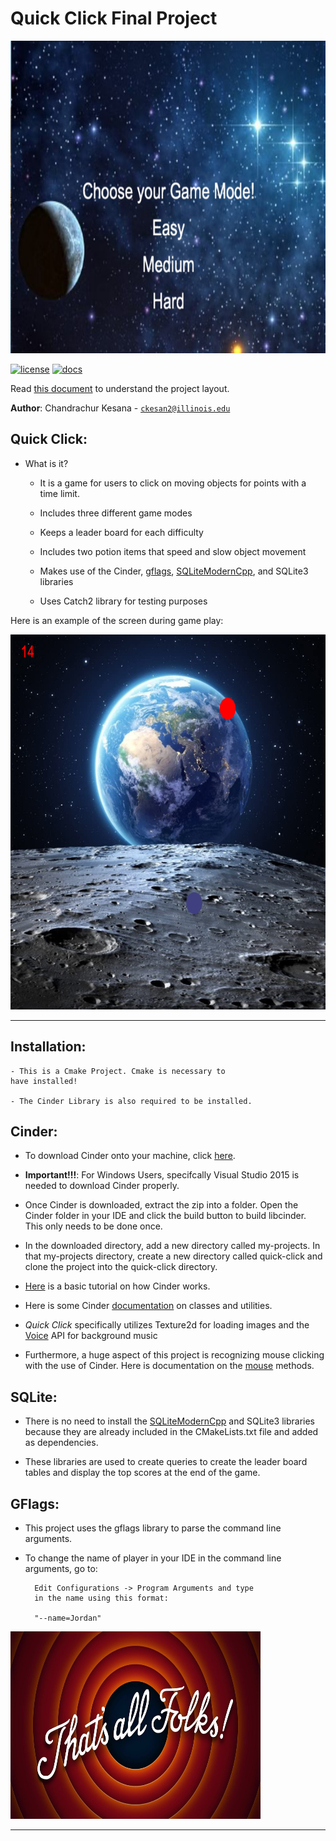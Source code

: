 # Quick Click Final Project

<img src="assets/gamescreen.png" width="700" height="500">

[![license](https://img.shields.io/badge/license-MIT-green)](LICENSE)
[![docs](https://img.shields.io/badge/docs-yes-brightgreen)](docs/README.md)

Read [this document](https://cliutils.gitlab.io/modern-cmake/chapters/basics/structure.html) to understand the project
layout.

**Author**: Chandrachur Kesana - [`ckesan2@illinois.edu`](mailto:ckesan2@illinois.edu)

**Quick Click**:
- 

* What is it? 

   - It is a game for users to click on moving objects for
    points with a time limit. 
    
   - Includes three different game modes 
   
   - Keeps a leader board for each difficulty
   
   - Includes two potion items that speed and slow 
   object movement
 
   - Makes use of the Cinder, [gflags](https://github.com/gflags/gflags),
   [SQLiteModernCpp](https://github.com/SqliteModernCpp/sqlite_modern_cpp),
    and SQLite3 libraries
    
    - Uses Catch2 library for testing purposes
    
   
Here is an example of the screen during game play:

<img src="assets/gameaction.png" width="700" height="600">

---
**Installation:**
- 

    - This is a Cmake Project. Cmake is necessary to 
    have installed!
    
    - The Cinder Library is also required to be installed.

**Cinder**:
- 

- To download Cinder onto your machine, click 
[here](https://libcinder.org/download).

- **Important!!!**: For Windows Users, specifcally
Visual Studio 2015 is needed to download Cinder properly.

- Once Cinder is downloaded, extract the zip into 
a folder. Open the Cinder folder in your IDE and
click the build button to build libcinder. This only
needs to be done once.

- In the downloaded directory, add a new directory
called my-projects. In that my-projects directory,
create a new directory called quick-click and clone
the project into the quick-click directory.

- [Here](https://libcinder.org/docs/guides/tour/hello_cinder_chapter1.html) 
is a basic tutorial on how Cinder works.

- Here is some Cinder 
[documentation](https://libcinder.org/docs/reference/index.html) 
on classes and utilities.

- _Quick Click_ specifically utilizes Texture2d for loading images
 and the [Voice](https://libcinder.org/docs/guides/audio/index.html) API
 for background music

- Furthermore, a huge aspect of this project is recognizing
mouse clicking with the use of Cinder. Here is 
documentation on the [mouse](https://libcinder.org/docs/guides/tour/hello_cinder_chapter3.html) 
methods.

**SQLite**: 
- 

- There is no need to install the 
[SQLiteModernCpp](https://github.com/SqliteModernCpp/sqlite_modern_cpp)
and SQLite3 libraries because they are already included
in the CMakeLists.txt file and added as dependencies.

- These libraries are used to create queries to 
create the leader board tables and display the 
top scores at the end of the game.

**GFlags**:
- 

- This project uses the gflags library to parse the 
command line arguments.

- To change the name of player in your IDE 
in the command line arguments, go to: 

        Edit Configurations -> Program Arguments and type
        in the name using this format: 
    
        "--name=Jordan"


<img src="assets/endingpic.jpg" width="400" height="300">

---